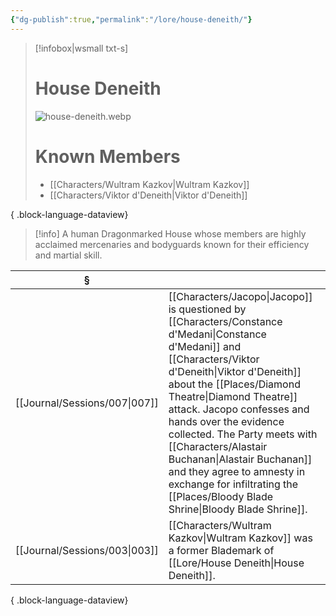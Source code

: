 ```yaml
---
{"dg-publish":true,"permalink":"/lore/house-deneith/"}
---
```


> [!infobox|wsmall txt-s]
> # House Deneith
> ![house-deneith.webp](/img/user/z_attachments/house-deneith.webp) 
> # Known Members
>  - [[Characters/Wultram Kazkov\|Wultram Kazkov]]
> - [[Characters/Viktor d'Deneith\|Viktor d'Deneith]]
> 
{ .block-language-dataview}

>[!info] A human Dragonmarked House whose members are highly acclaimed mercenaries and bodyguards known for their efficiency and martial skill. 

| §                                |                                                                                                                                                                                                                                                                                                          |
| -------------------------------- | -------------------------------------------------------------------------------------------------------------------------------------------------------------------------------------------------------------------------------------------------------------------------------------------------------- |
| [[Journal/Sessions/007\|007]] | [[Characters/Jacopo\|Jacopo]] is questioned by [[Characters/Constance d'Medani\|Constance d'Medani]] and [[Characters/Viktor d'Deneith\|Viktor d'Deneith]] about the [[Places/Diamond Theatre\|Diamond Theatre]] attack. Jacopo confesses and hands over the evidence collected. The Party meets with [[Characters/Alastair Buchanan\|Alastair Buchanan]] and they agree to amnesty in exchange for infiltrating the [[Places/Bloody Blade Shrine\|Bloody Blade Shrine]]. |
| [[Journal/Sessions/003\|003]] | [[Characters/Wultram Kazkov\|Wultram Kazkov]] was a former Blademark of [[Lore/House Deneith\|House Deneith]].                                                                                                                                                                                                                                          |

{ .block-language-dataview}
